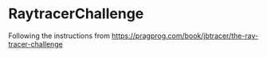 # RaytracerChallenge

Following the instructions from https://pragprog.com/book/jbtracer/the-ray-tracer-challenge
